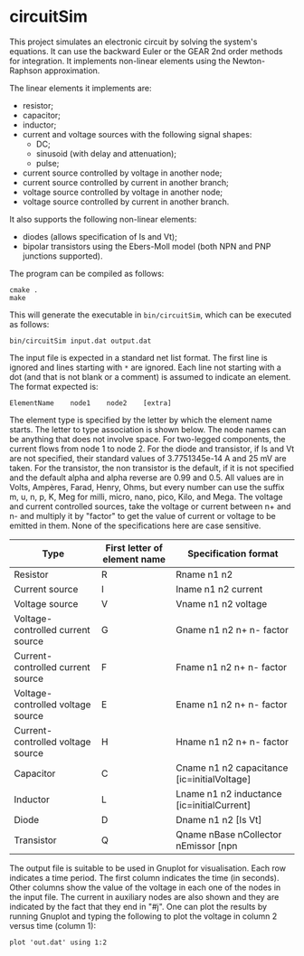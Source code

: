 # circuitSim

This project simulates an electronic circuit by solving the system's equations.
It can use the backward Euler or the GEAR 2nd order methods for integration.
It implements non-linear elements using the Newton-Raphson approximation.

The linear elements it implements are:
  * resistor;
  * capacitor;
  * inductor;
  * current and voltage sources with the following signal shapes:
    * DC;
    * sinusoid (with delay and attenuation);
    * pulse;
  * current source controlled by voltage in another node;
  * current source controlled by current in another branch;
  * voltage source controlled by voltage in another node;
  * voltage source controlled by current in another branch.

It also supports the following non-linear elements:
  * diodes (allows specification of Is and Vt);
  * bipolar transistors using the Ebers-Moll model (both NPN and PNP junctions supported).

The program can be compiled as follows:

```
cmake .
make
```

This will generate the executable in `bin/circuitSim`, which can be executed as follows:

```
bin/circuitSim input.dat output.dat
```

The input file is expected in a standard net list format. The first line is ignored and lines
starting with `*` are ignored. Each line not starting with a dot (and that is not blank or a comment) is
assumed to indicate an element. The format expected is:

```
ElementName    node1    node2    [extra]
```

The element type is specified by the letter by which the element name starts. The letter to type association is shown below.
The node names can be anything that does not involve space.
For two-legged components, the current flows from node 1 to node 2.
For the diode and transistor, if Is and Vt are not specified, their standard values of 3.7751345e-14 A and 25 mV are taken.
For the transistor, the non transistor is the default, if it is not specified and the default alpha and alpha reverse are 0.99 and 0.5.
All values are in Volts, Ampères, Farad, Henry, Ohms, but every number can use the suffix m, u, n, p, K, Meg for milli, micro, nano, pico, Kilo, and Mega.
The voltage and current controlled sources, take the voltage or current
between n+ and n- and multiply it by "factor" to get the value of current or voltage to be emitted in them.
None of the specifications here are case sensitive.


| Type                              | First letter of element name | Specification format                                                         |
|-----------------------------------|------------------------------|------------------------------------------------------------------------------|
| Resistor                          | R                            | Rname n1 n2                                                                  |
| Current source                    | I                            | Iname n1 n2 current                                                          |
| Voltage source                    | V                            | Vname n1 n2 voltage                                                          |
| Voltage-controlled current source | G                            | Gname n1 n2 n+ n- factor                                                     |
| Current-controlled current source | F                            | Fname n1 n2 n+ n- factor                                                     |
| Voltage-controlled voltage source | E                            | Ename n1 n2 n+ n- factor                                                     |
| Current-controlled voltage source | H                            | Hname n1 n2 n+ n- factor                                                     |
| Capacitor                         | C                            | Cname n1 n2 capacitance [ic=initialVoltage]                                  |
| Inductor                          | L                            | Lname n1 n2 inductance [ic=initialCurrent]                                   |
| Diode                             | D                            | Dname n1 n2 [Is Vt]                                                          |
| Transistor                        | Q                            | Qname nBase nCollector nEmissor [npn|pnp alpha alphaRev IsBE VtBE IsBC VtBC] |

The output file is suitable to be used in Gnuplot for visualisation.
Each row indicates a time period. The first column indicates the time (in seconds). Other columns show the value of the voltage in each one of the nodes
in the input file. The current in auxiliary nodes are also shown and they are indicated by the fact that they end in "#j".
One can plot the results by running Gnuplot and typing the following to plot the voltage in column 2 versus time (column 1):

```
plot 'out.dat' using 1:2
```

